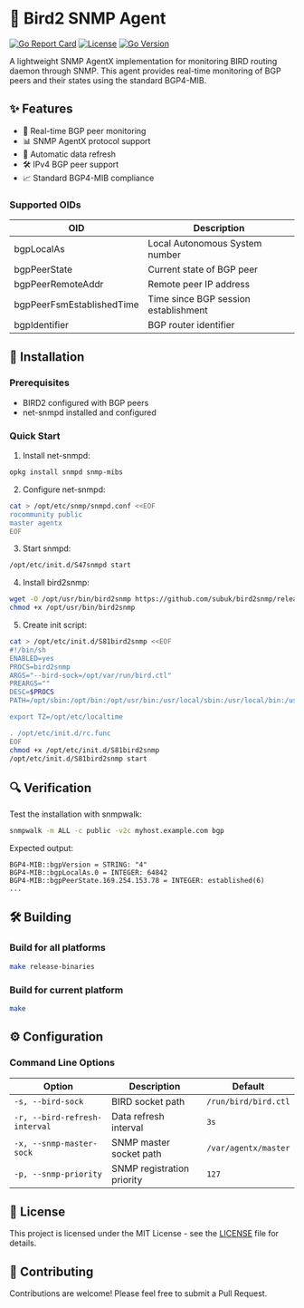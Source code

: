 # 🦅 Bird2 SNMP Agent

[![Go Report Card](https://goreportcard.com/badge/github.com/subuk/bird2snmp)](https://goreportcard.com/report/github.com/subuk/bird2snmp)
[![License](https://img.shields.io/badge/license-MIT-blue.svg)](LICENSE)
[![Go Version](https://img.shields.io/badge/go-1.21+-00ADD8.svg)](https://golang.org/dl/)

A lightweight SNMP AgentX implementation for monitoring BIRD routing daemon through SNMP. This agent provides real-time monitoring of BGP peers and their states using the standard BGP4-MIB.

## ✨ Features

- 🚀 Real-time BGP peer monitoring
- 📊 SNMP AgentX protocol support
- 🔄 Automatic data refresh
- 🛠️ IPv4 BGP peer support
- 📈 Standard BGP4-MIB compliance

### Supported OIDs

| OID | Description |
|-----|-------------|
| bgpLocalAs | Local Autonomous System number |
| bgpPeerState | Current state of BGP peer |
| bgpPeerRemoteAddr | Remote peer IP address |
| bgpPeerFsmEstablishedTime | Time since BGP session establishment |
| bgpIdentifier | BGP router identifier |

## 🚀 Installation

### Prerequisites

- BIRD2 configured with BGP peers
- net-snmpd installed and configured

### Quick Start

1. Install net-snmpd:
```bash
opkg install snmpd snmp-mibs
```

2. Configure net-snmpd:
```bash
cat > /opt/etc/snmp/snmpd.conf <<EOF
rocommunity public
master agentx
EOF
```

3. Start snmpd:
```bash
/opt/etc/init.d/S47snmpd start
```

4. Install bird2snmp:
```bash
wget -O /opt/usr/bin/bird2snmp https://github.com/subuk/bird2snmp/releases/download/v0.1.0/bird2snmp.linux.mipsle
chmod +x /opt/usr/bin/bird2snmp
```

5. Create init script:
```bash
cat > /opt/etc/init.d/S81bird2snmp <<EOF
#!/bin/sh
ENABLED=yes
PROCS=bird2snmp
ARGS="--bird-sock=/opt/var/run/bird.ctl"
PREARGS=""
DESC=$PROCS
PATH=/opt/sbin:/opt/bin:/opt/usr/bin:/usr/local/sbin:/usr/local/bin:/usr/sbin:/usr/bin:/sbin:/bin

export TZ=/opt/etc/localtime

. /opt/etc/init.d/rc.func
EOF
chmod +x /opt/etc/init.d/S81bird2snmp
/opt/etc/init.d/S81bird2snmp start
```

## 🔍 Verification

Test the installation with snmpwalk:
```bash
snmpwalk -m ALL -c public -v2c myhost.example.com bgp
```

Expected output:
```
BGP4-MIB::bgpVersion = STRING: "4"
BGP4-MIB::bgpLocalAs.0 = INTEGER: 64842
BGP4-MIB::bgpPeerState.169.254.153.78 = INTEGER: established(6)
...
```

## 🛠️ Building

### Build for all platforms
```bash
make release-binaries
```

### Build for current platform
```bash
make
```

## ⚙️ Configuration

### Command Line Options

| Option | Description | Default |
|--------|-------------|---------|
| `-s, --bird-sock` | BIRD socket path | `/run/bird/bird.ctl` |
| `-r, --bird-refresh-interval` | Data refresh interval | `3s` |
| `-x, --snmp-master-sock` | SNMP master socket path | `/var/agentx/master` |
| `-p, --snmp-priority` | SNMP registration priority | `127` |

## 📝 License

This project is licensed under the MIT License - see the [LICENSE](LICENSE) file for details.

## 🤝 Contributing

Contributions are welcome! Please feel free to submit a Pull Request.
